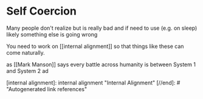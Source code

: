 # Self Coercion

Many people don't realize but is really bad and if need to use (e.g. on sleep) likely something else is going wrong

You need to work on [[internal alignment]] so that things like these can come naturally.

as [[Mark Manson]] says every battle across humanity is between System 1 and System 2 ad 

[//begin]: # "Autogenerated link references for markdown compatibility"
[internal alignment]: internal alignment "Internal Alignment"
[//end]: # "Autogenerated link references"